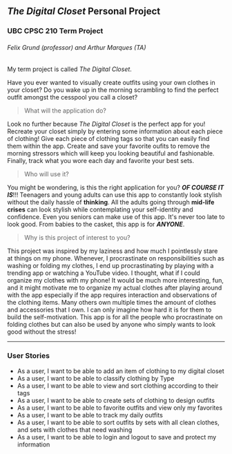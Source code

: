 ## *The Digital Closet* Personal Project
### UBC CPSC 210 Term Project
###### Felix Grund (professor) and Arthur Marques (TA)

My term project is called *The Digital Closet*.   

Have you ever wanted to visually create outfits using your own clothes in your closet? Do you 
wake up in the morning scrambling to find the perfect outfit amongst the cesspool you call a closet?<br>

> What will the application do?<br>

Look no further because *The Digital Closet* is the perfect app for you! Recreate your closet simply by
entering some information about each piece of clothing! Give each piece of clothing tags so that you
can easily find them within the app. Create and save your favorite oufits to remove the morning stressors
which will keep you looking beautiful and fashionable. Finally, track what you wore each day and favorite
your best sets.

> Who will use it?<br>

You might be wondering, is this the right application for you? ***OF COURSE IT IS***!!! Teenagers and young 
adults can use this app to constantly look stylish without the daily hassle of **thinking**. All the adults
going through **mid-life crises** can look stylish while contemplating your self-identity and confidence. Even
you seniors can make use of this app. It's never too late to look good. From babies to the casket, this app is
for ***ANYONE***.

> Why is this project of interest to you?<br>

This project was inspired by my laziness and how much I pointlessly stare at things on my phone. Whenever, I procrastinate
on responsibilities such as washing or folding my clothes, I end up procrastinating by playing with a trending app
or watching a YouTube video. I thought, what if I could organize my clothes with my phone! It would be
much more interesting, fun, and it might motivate me to organize my actual clothes after playing around
with the app especially if the app requires interaction and observations of the clothing items. Many others own 
multiple times the amount of clothes and accessories that I own. I can only imagine how hard it is for them to 
build the self-motivation. This app is for all the people who procrastinate on folding clothes but can also
be used by anyone who simply wants to look good without the stress!

---

### User Stories
* As a user, I want to be able to add an item of clothing to my digital closet
* As a user, I want to be able to classify clothing by Type 
* As a user, I want to be able to view and sort clothing according to their tags
* As a user, I want to be able to create sets of clothing to design outfits
* As a user, I want to be able to favorite outfits and view only my favorites
* As a user, I want to be able to track my daily outfits
* As a user, I want to be able to sort outfits by sets with all clean clothes, and sets with clothes that need washing
* As a user, I want to be able to login and logout to save and protect my information







